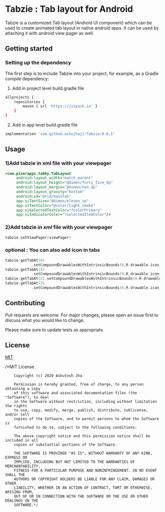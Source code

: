 # Tabzie : Tab layout for Android

Tabzie is a customized Tab layout (Android UI component) which can be used to create animated tab layout in native android apps. It can be used by attaching it with android view pager as well.

## Getting started

### Setting up the dependency

The first step is to include Tabzie into your project, for example, as a Gradle compile dependency:


1) Add in project level build.gradle file 
```bash
allprojects {
    repositories {
        maven { url 'https://jitpack.io' }
    }
}
```

2) Add in app level build.gradle file 
```bash
implementation 'com.github.ashujhaji:Tabzie:0.0.1'
```

## Usage
### 1)Add tabzie in xml file with your viewpager


```xml
<com.pixerapps.tabby.TabLayout
     android:layout_width="match_parent"
     android:layout_height="@dimen/forty_five_dp"
     android:layout_margin="@dimen/ten_dp"
     android:layout_gravity="bottom"
     android:id="@+id/mainTab"
     app:siTextSize="@dimen/eleven_sp"
     app:siTextColor="@color/light_smoke"
     app:siSelectedTextColor="?colorPrimary"
     app:siIndicatorColor="?selectedItemColor"/>
```

### 2)Add tabzie in xml file with your viewpager


```kotlin
tabzie.setViewPager(viewPager)
```

### optional : You can also add icon in tabs


```kotlin
tabzie.getTabAt(0)
            .setCompoundDrawablesWithIntrinsicBounds(0,R.drawable.icon_1, 0,  0)
tabzie.getTabAt(1)
            .setCompoundDrawablesWithIntrinsicBounds(0,R.drawable.icon_2, 0, 0)
tabzie.getTabAt(2).setCompoundDrawablesWithIntrinsicBounds(0,R.drawable.icon_3, 0, 0)
tabzie.getTabAt(3)
            .setCompoundDrawablesWithIntrinsicBounds(0,R.drawable.icon_4, 0, 0)
```

## Contributing
Pull requests are welcome. For major changes, please open an issue first to discuss what you would like to change.

Please make sure to update tests as appropriate.

## License
[MIT](https://github.com/ashujhaji/tabzie/blob/master/LICENSE)

/*MIT License

        Copyright (c) 2020 Ashutosh Jha

        Permission is hereby granted, free of charge, to any person obtaining a copy
        of this software and associated documentation files (the "Software"), to deal
        in the Software without restriction, including without limitation the rights
        to use, copy, modify, merge, publish, distribute, sublicense, and/or sell
        copies of the Software, and to permit persons to whom the Software is
        furnished to do so, subject to the following conditions:

        The above copyright notice and this permission notice shall be included in all
        copies or substantial portions of the Software.

        THE SOFTWARE IS PROVIDED "AS IS", WITHOUT WARRANTY OF ANY KIND, EXPRESS OR
        IMPLIED, INCLUDING BUT NOT LIMITED TO THE WARRANTIES OF MERCHANTABILITY,
        FITNESS FOR A PARTICULAR PURPOSE AND NONINFRINGEMENT. IN NO EVENT SHALL THE
        AUTHORS OR COPYRIGHT HOLDERS BE LIABLE FOR ANY CLAIM, DAMAGES OR OTHER
        LIABILITY, WHETHER IN AN ACTION OF CONTRACT, TORT OR OTHERWISE, ARISING FROM,
        OUT OF OR IN CONNECTION WITH THE SOFTWARE OR THE USE OR OTHER DEALINGS IN THE
        SOFTWARE.*/
